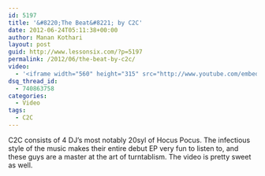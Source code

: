```yaml
---
id: 5197
title: '&#8220;The Beat&#8221; by C2C'
date: 2012-06-24T05:11:38+00:00
author: Manan Kothari
layout: post
guid: http://www.lessonsix.com/?p=5197
permalink: /2012/06/the-beat-by-c2c/
video:
  - '<iframe width="560" height="315" src="http://www.youtube.com/embed/2b03hoW0TKc" frameborder="0" allowfullscreen></iframe>'
dsq_thread_id:
  - 740863758
categories:
  - Video
tags:
  - C2C
---
```

C2C consists of 4 DJ&#8217;s most notably 20syl of Hocus Pocus. The infectious style of the music makes their entire debut EP very fun to listen to, and these guys are a master at the art of turntablism. The video is pretty sweet as well.